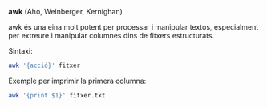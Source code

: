 
**awk** (Aho, Weinberger, Kernighan)

awk és una eina molt potent per processar i manipular textos, especialment per extreure i manipular columnes dins de fitxers estructurats.​

Sintaxi:​

```sh
awk '{acció}' fitxer​
```

Exemple per imprimir la primera columna:​
```sh
awk '{print $1}' fitxer.txt
```
